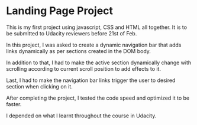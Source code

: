 # Landing Page Project

This is my first project using javascript, CSS and HTML all together.
It is to be submitted to Udacity reviewers before 21st of Feb.

In this project, I was asked to create a dynamic navigation bar that adds links dynamically as per sections
created in the DOM body.

In addition to that, I had to make the active section dynamically change with scrolling according to current
scroll position to add effects to it.

Last, I had to make the navigation bar links trigger the user to desired section when clicking on it.

After completing the project, I tested the code speed and optimized it to be faster.

I depended on what I learnt throughout the course in Udacity.
